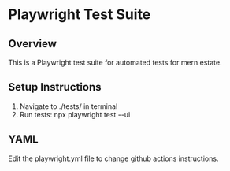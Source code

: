 # Playwright Test Suite

## Overview

This is a Playwright test suite for automated tests for mern estate.

## Setup Instructions

1. Navigate to ./tests/ in terminal
2. Run tests: npx playwright test --ui

## YAML

Edit the playwright.yml file to change github actions instructions.
